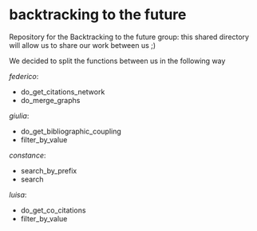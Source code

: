 # backtracking to the future

Repository for the Backtracking to the future group:
this shared directory will allow us to share our work between us ;)

We decided to split the functions between us in the following way

_federico_:
- do_get_citations_network
- do_merge_graphs

_giulia_:
- do_get_bibliographic_coupling
- filter_by_value

_constance_:
- search_by_prefix
- search

_luisa_:
- do_get_co_citations
- filter_by_value

